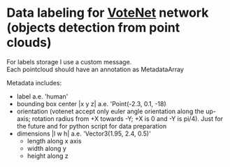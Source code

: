 # Data labeling for [VoteNet](https://github.com/facebookresearch/votenet) network (objects detection from point clouds)


For labels storage I use a custom message.<br>
Each pointcloud should have an annotation as MetadataArray

Metadata includes:
- label a.e.                            'human'
- bounding box center |x y z| a.e.      'Point(-2.3, 0.1, -18)
- orientation (votenet accept only euler angle orientation along the up-axis; rotation radius from +X towards -Y; +X is 0 and -Y is pi/4). Just for the future and for python script for data preparation
- dimensions |l w h| a.e.               'Vector3(1.95, 2.4, 0.5)'
  - length along x axis
  - width along y
  - height along z
